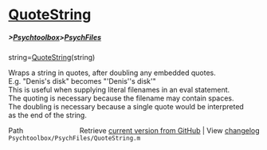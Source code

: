 # [QuoteString](QuoteString)
##### >[Psychtoolbox](Psychtoolbox)>[PsychFiles](PsychFiles)

string=[QuoteString](QuoteString)(string)  
  
Wraps a string in quotes, after doubling any embedded quotes.  
E.g. "Denis's disk" becomes "'Denis''s disk'"  
This is useful when supplying literal filenames in an eval statement.  
The quoting is necessary because the filename may contain spaces.  
The doubling is necessary because a single quote would be interpreted  
as the end of the string.  




<div class="code_header" style="text-align:right;">
  <span style="float:left;">Path&nbsp;&nbsp;</span> <span class="counter">Retrieve <a href=
  "https://raw.github.com/Psychtoolbox-3/Psychtoolbox-3/beta/Psychtoolbox/PsychFiles/QuoteString.m">current version from GitHub</a> | View <a href=
  "https://github.com/Psychtoolbox-3/Psychtoolbox-3/commits/beta/Psychtoolbox/PsychFiles/QuoteString.m">changelog</a></span>
</div>
<div class="code">
  <code>Psychtoolbox/PsychFiles/QuoteString.m</code>
</div>

